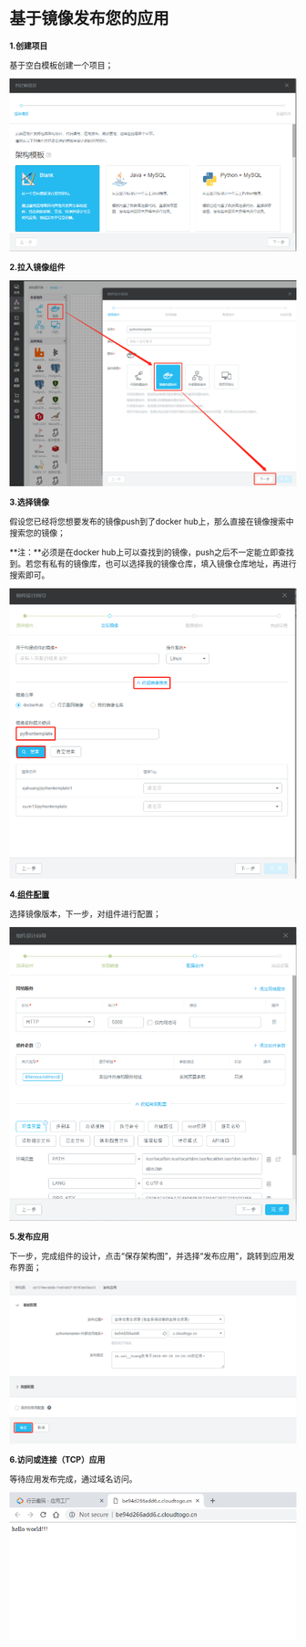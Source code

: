 # 基于镜像发布您的应用

**1.创建项目**

基于空白模板创建一个项目；

![](/assets/import90.png)

**2.拉入镜像组件**

![](/assets/import91.png)

**3.选择镜像**

假设您已经将您想要发布的镜像push到了docker hub上，那么直接在镜像搜索中搜索您的镜像；

**注：**必须是在docker hub上可以查找到的镜像，push之后不一定能立即查找到。若您有私有的镜像库，也可以选择我的镜像仓库，填入镜像仓库地址，再进行搜索即可。

![](/assets/import92.png)

**4.**[**组件配置**](/she-ji/3113zu-jian-pei-zhi.md)

选择镜像版本，下一步，对组件进行配置；

![](/assets/import93.png)

**5.发布应用**

下一步，完成组件的设计，点击“保存架构图”，并选择“发布应用”，跳转到应用发布界面；

![](/assets/import94.png)

**6.访问或连接（TCP）应用**

等待应用发布完成，通过域名访问。

![](/assets/import95.png)

